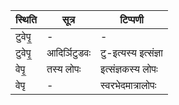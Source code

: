 | स्थिति | सूत्र | टिप्पणी |
| ----- | ------- | ------ |
| टुवेपृ॒ | - | - |
| टुवेपृ॒ | आदिर्ञिटुडवः | टु-इत्यस्य इत्संज्ञा |
| वेपृ॒ | तस्य लोपः | इत्संज्ञकस्य लोपः |
| वेपृ | - | स्वरभेदमात्रालोपः |

